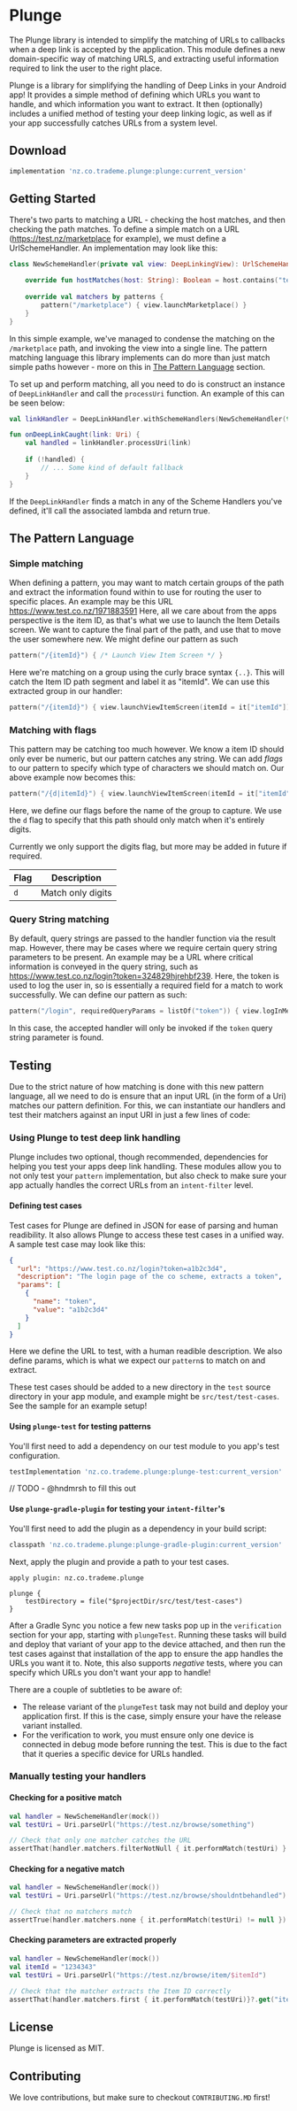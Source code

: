 # Plunge

The Plunge library is intended to simplify the matching of URLs to callbacks when a deep link is accepted
by the application. This module defines a new domain-specific way of matching URLS, and extracting useful
information required to link the user to the right place.

Plunge is a library for simplifying the handling of Deep Links in your Android app! It provides a 
simple method of defining which URLs you want to handle, and which information you want to extract. It then (optionally)
includes a unified method of testing your deep linking logic, as well as if your app successfully catches URLs from a system level.

## Download

```groovy
implementation 'nz.co.trademe.plunge:plunge:current_version'
```

## Getting Started
There's two parts to matching a URL - checking the host matches, and then checking the path matches.
To define a simple match on a URL (https://test.nz/marketplace for example), we must define a 
UrlSchemeHandler. An implementation may look like this:

```kotlin
class NewSchemeHandler(private val view: DeepLinkingView): UrlSchemeHandler() {

    override fun hostMatches(host: String): Boolean = host.contains("test.nz")
    
    override val matchers by patterns {
        pattern("/marketplace") { view.launchMarketplace() }
    }
}
```

In this simple example, we've managed to condense the matching on the `/marketplace` path, and invoking
the view into a single line. The pattern matching language this library implements can do more than just
match simple paths however - more on this in [The Pattern Language](#the-pattern-language) section.

To set up and perform matching, all you need to do is construct an instance of `DeepLinkHandler` and call the `processUri` function. An example of this 
can be seen below:

```kotlin
val linkHandler = DeepLinkHandler.withSchemeHandlers(NewSchemeHandler(this))

fun onDeepLinkCaught(link: Uri) {
    val handled = linkHandler.processUri(link)
    
    if (!handled) {
        // ... Some kind of default fallback
    }
}
```

If the `DeepLinkHandler` finds a match in any of the Scheme Handlers you've defined, it'll call the associated lambda and return true.

## The Pattern Language

### Simple matching
When defining a pattern, you may want to match certain groups of the path and extract the information found within
to use for routing the user to specific places. An example may be this URL https://www.test.co.nz/1971883591
Here, all we care about from the apps perspective is the item ID, as that's what we use to launch the Item Details screen. We want to capture the 
final part of the path, and use that to move the user somewhere new. We might define our pattern as such

```kotlin
pattern("/{itemId}") { /* Launch View Item Screen */ }
```

Here we're matching on a group using the curly brace syntax `{..}`. This will catch the Item ID path segment and label it as "itemId".
We can use this extracted group in our handler:

```kotlin
pattern("/{itemId}") { view.launchViewItemScreen(itemId = it["itemId"]) }
```

### Matching with flags
This pattern may be catching too much however. We know a item ID should only ever be numeric, but our pattern catches any string.
We can add _flags_ to our pattern to specify which type of characters we should match on. Our above example now becomes this:

```kotlin
pattern("/{d|itemId}") { view.launchViewItemScreen(itemId = it["itemId"]) }
```

Here, we define our flags before the name of the group to capture. We use the `d` flag to specify that this path should only match when it's entirely
digits. 

Currently we only support the digits flag, but more may be added in future if required.

| Flag | Description       |
|------|-------------------|
|  `d` | Match only digits |

### Query String matching
By default, query strings are passed to the handler function via the result map. However, there may be cases where we require certain
query string parameters to be present. An example may be a URL where critical information is conveyed in the query string, such as 
https://www.test.co.nz/login?token=324829hjrehbf239. Here, the token is used to log the user in, so is essentially a required
field for a match to work successfully. We can define our pattern as such:

```kotlin
pattern("/login", requiredQueryParams = listOf("token")) { view.logInMember(token = it["token"]) }
```

In this case, the accepted handler will only be invoked if the `token` query string parameter is found.

## Testing
Due to the strict nature of how matching is done with this new pattern language, all we need to do is ensure
that an input URL (in the form of a Uri) matches our pattern definition. For this, we can instantiate our handlers
and test their matchers against an input URI in just a few lines of code:

### Using Plunge to test deep link handling
Plunge includes two optional, though recommended, dependencies for helping you test your apps deep link handling. These modules allow you to not only test your `pattern` implementation, but also check to make sure your app actually handles the correct URLs from an `intent-filter` level.

#### Defining test cases
Test cases for Plunge are defined in JSON for ease of parsing and human readibility. It also allows Plunge to access these test cases in a unified way. A sample test case may look like this:
```json
{
  "url": "https://www.test.co.nz/login?token=a1b2c3d4",
  "description": "The login page of the co scheme, extracts a token",
  "params": [
    {
      "name": "token",
      "value": "a1b2c3d4"
    }
  ]
}
```

Here we define the URL to test, with a human readible description. We also define params, which is what we expect our `pattern`s to match on and extract.

These test cases should be added to a new directory in the `test` source directory in your app module, and example might be `src/test/test-cases`. See the sample for an example setup!

#### Using `plunge-test` for testing patterns
You'll first need to add a dependency on our test module to you app's test configuration.
```groovy
testImplementation 'nz.co.trademe.plunge:plunge-test:current_version'
```

// TODO - @hndmrsh to fill this out

#### Use `plunge-gradle-plugin` for testing your `intent-filter`'s
You'll first need to add the plugin as a dependency in your build script:
```groovy
classpath 'nz.co.trademe.plunge:plunge-gradle-plugin:current_version'
```
Next, apply the plugin and provide a path to your test cases.
```
apply plugin: nz.co.trademe.plunge

plunge {
    testDirectory = file("$projectDir/src/test/test-cases")
}
```
After a Gradle Sync you notice a few new tasks pop up in the `verification` section for your app, starting with `plungeTest`. Running these tasks will build and deploy that variant of your app to the device attached, and then run the test cases against that installation of the app to ensure the app handles the URLs you want it to. Note, this also supports _negative_ tests, where you can specify which URLs you don't want your app to handle!

There are a couple of subtleties to be aware of:
* The release variant of the `plungeTest` task may not build and deploy your application first. If this is the case, simply ensure your have the release variant installed.
* For the verification to work, you must ensure only one device is connected in debug mode before running the test. This is due to the fact that it queries a specific device for URLs handled. 

### Manually testing your handlers

#### Checking for a positive match
```kotlin
val handler = NewSchemeHandler(mock())
val testUri = Uri.parseUrl("https://test.nz/browse/something")

// Check that only one matcher catches the URL
assertThat(handler.matchers.filterNotNull { it.performMatch(testUri) }.size, 1) 

```
#### Checking for a negative match
```kotlin
val handler = NewSchemeHandler(mock())
val testUri = Uri.parseUrl("https://test.nz/browse/shouldntbehandled")

// Check that no matchers match
assertTrue(handler.matchers.none { it.performMatch(testUri) != null })
```

#### Checking parameters are extracted properly
```kotlin
val handler = NewSchemeHandler(mock())
val itemId = "1234343"
val testUri = Uri.parseUrl("https://test.nz/browse/item/$itemId")

// Check that the matcher extracts the Item ID correctly
assertThat(handler.matchers.first { it.performMatch(testUri)}?.get("itemId"), itemId)
```
## License
Plunge is licensed as MIT.

## Contributing

We love contributions, but make sure to checkout `CONTRIBUTING.MD` first!


